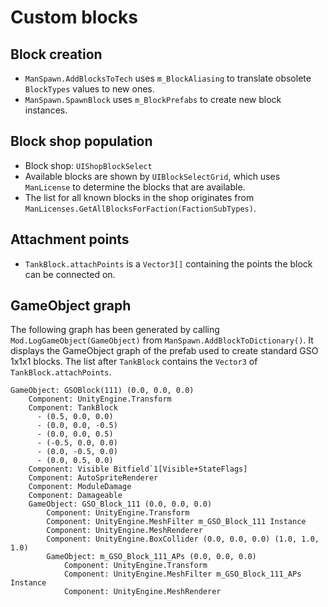 # Custom blocks
## Block creation
- `ManSpawn.AddBlocksToTech` uses `m_BlockAliasing` to translate obsolete `BlockTypes` values to new ones.
- `ManSpawn.SpawnBlock` uses `m_BlockPrefabs` to create new block instances.

## Block shop population
- Block shop: `UIShopBlockSelect`
- Available blocks are shown by `UIBlockSelectGrid`, which uses `ManLicense` to determine the blocks that are available.
- The list for all known blocks in the shop originates from `ManLicenses.GetAllBlocksForFaction(FactionSubTypes)`.

## Attachment points
- `TankBlock.attachPoints` is a `Vector3[]` containing the points the block can be connected on.

## GameObject graph
The following graph has been generated by calling `Mod.LogGameObject(GameObject)` from `ManSpawn.AddBlockToDictionary()`. It displays the GameObject graph of the prefab used to create standard GSO 1x1x1 blocks. The list after `TankBlock` contains the `Vector3` of `TankBlock.attachPoints`.
```
GameObject: GSOBlock(111) (0.0, 0.0, 0.0)
	Component: UnityEngine.Transform 
	Component: TankBlock 
	  - (0.5, 0.0, 0.0)
	  - (0.0, 0.0, -0.5)
	  - (0.0, 0.0, 0.5)
	  - (-0.5, 0.0, 0.0)
	  - (0.0, -0.5, 0.0)
	  - (0.0, 0.5, 0.0)
	Component: Visible Bitfield`1[Visible+StateFlags]
	Component: AutoSpriteRenderer 
	Component: ModuleDamage 
	Component: Damageable 
	GameObject: GSO_Block_111 (0.0, 0.0, 0.0)
		Component: UnityEngine.Transform 
		Component: UnityEngine.MeshFilter m_GSO_Block_111 Instance
		Component: UnityEngine.MeshRenderer 
		Component: UnityEngine.BoxCollider (0.0, 0.0, 0.0) (1.0, 1.0, 1.0)
		GameObject: m_GSO_Block_111_APs (0.0, 0.0, 0.0)
			Component: UnityEngine.Transform 
			Component: UnityEngine.MeshFilter m_GSO_Block_111_APs Instance
			Component: UnityEngine.MeshRenderer 
```

